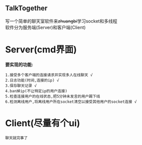 ## TalkTogether
写一个简单的聊天室软件来~~zhuangbi~~学习socket和多线程  
软件分为服务端(Server)和客户端(Client)  
# Server(cmd界面)
**要实现的功能:**
```
1.接受多个客户端的连接请求并实现多人在线聊天 √
2.日志功能(时间,连接的ip) √
3.保存聊天记录 √
4.ban掉ip(不让特定ip的用户连接)
5.检查连接用户的在线状态,把5分钟未发言的用户踢下线
6.检测离线用户,将离线用户所在socket清空以接受其他用户的socket连接 √
```
# Client(尽量有个ui)
```
聊天就完事了
```

